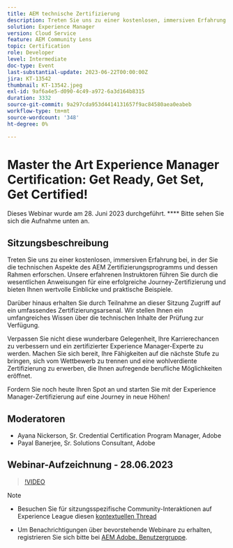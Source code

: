```yaml
---
title: AEM technische Zertifizierung
description: Treten Sie uns zu einer kostenlosen, immersiven Erfahrung bei, in der Sie die technischen Aspekte des AEM Zertifizierungsprogramms und dessen Rahmen untersuchen. Unsere erfahrenen Lehrer führen Sie durch die wesentlichen Anweisungen für ein erfolgreiches Zertifizierungs-Journey, indem sie Ihnen wertvolle Einblicke und praktische Beispiele geben. Außerdem erhalten Sie durch die Teilnahme an dieser Veranstaltung Zugang zu einem umfassenden Zertifizierungs-Arsenal. Wir bieten Ihnen ein umfangreiches Angebot an Vorbereitungswerkzeugen und ein tiefgehendes Verständnis des technischen Examens. Verpassen Sie nicht diese wunderbare Gelegenheit, Ihre Karrierechancen zu verbessern und ein zertifizierter Experience Manager-Experte zu werden. Machen Sie sich bereit, Ihre Fähigkeiten auf die nächste Stufe zu bringen, sich vom Wettbewerb zu trennen und eine wohlverdiente Zertifizierung zu erwerben, die Ihnen aufregende berufliche Möglichkeiten eröffnet.Nehmen Sie heute Ihren Platz ein und beginnen Sie mit der Experience Manager-Zertifizierung auf eine Journey in neue Höhen!
solution: Experience Manager
version: Cloud Service
feature: AEM Community Lens
topic: Certification
role: Developer
level: Intermediate
doc-type: Event
last-substantial-update: 2023-06-22T00:00:00Z
jira: KT-13542
thumbnail: KT-13542.jpeg
exl-id: 9af6a4e5-d090-4c49-a972-6a3d164b8315
duration: 3332
source-git-commit: 9a297cda953d4414131657f9ac84580aea0eabeb
workflow-type: tm+mt
source-wordcount: '348'
ht-degree: 0%

---
```


# Master the Art Experience Manager Certification: Get Ready, Get Set, Get Certified!

Dieses Webinar wurde am 28. Juni 2023 durchgeführt. **** Bitte sehen Sie sich die Aufnahme unten an.

## Sitzungsbeschreibung

Treten Sie uns zu einer kostenlosen, immersiven Erfahrung bei, in der Sie die technischen Aspekte des AEM Zertifizierungsprogramms und dessen Rahmen erforschen. Unsere erfahrenen Instruktoren führen Sie durch die wesentlichen Anweisungen für eine erfolgreiche Journey-Zertifizierung und bieten Ihnen wertvolle Einblicke und praktische Beispiele.

Darüber hinaus erhalten Sie durch Teilnahme an dieser Sitzung Zugriff auf ein umfassendes Zertifizierungsarsenal. Wir stellen Ihnen ein umfangreiches Wissen über die technischen Inhalte der Prüfung zur Verfügung.

Verpassen Sie nicht diese wunderbare Gelegenheit, Ihre Karrierechancen zu verbessern und ein zertifizierter Experience Manager-Experte zu werden. Machen Sie sich bereit, Ihre Fähigkeiten auf die nächste Stufe zu bringen, sich vom Wettbewerb zu trennen und eine wohlverdiente Zertifizierung zu erwerben, die Ihnen aufregende berufliche Möglichkeiten eröffnet.

Fordern Sie noch heute Ihren Spot an und starten Sie mit der Experience Manager-Zertifizierung auf eine Journey in neue Höhen!

## Moderatoren

* Ayana Nickerson, Sr. Credential Certification Program Manager, Adobe
* Payal Banerjee, Sr. Solutions Consultant, Adobe

## Webinar-Aufzeichnung - 28.06.2023

>[!VIDEO](https://video.tv.adobe.com/v/3421028)

>[!NOTE]
>
>* Besuchen Sie für sitzungsspezifische Community-Interaktionen auf Experience League diesen [kontextuellen Thread](https://adobe.ly/3p2CmbA)
>
>* Um Benachrichtigungen über bevorstehende Webinare zu erhalten, registrieren Sie sich bitte bei [AEM Adobe. Benutzergruppe](https://aem-augs.adobe.com/).
